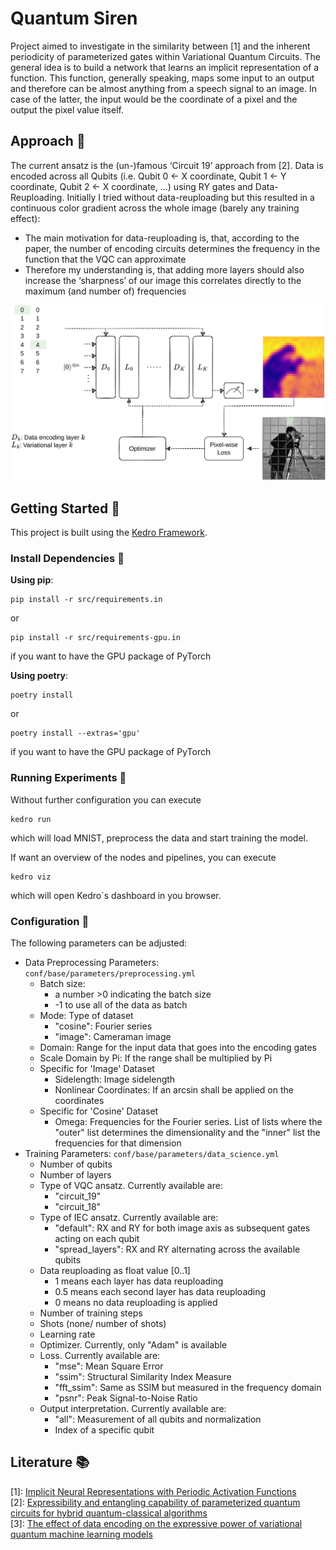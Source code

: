 # Quantum Siren

Project aimed to investigate in the similarity between [1] and the inherent periodicity of parameterized gates within Variational Quantum Circuits.
The general idea is to build a network that learns an implicit representation of a function. This function, generally speaking, maps some input to an output and therefore can be almost anything from a speech signal to an image.
In case of the latter, the input would be the coordinate of a pixel and the output the pixel value itself.

## Approach :pencil:

The current ansatz is the (un-)famous ‘Circuit 19’ approach from [2].
Data is encoded across all Qubits (i.e. Qubit 0 ← X coordinate, Qubit 1 ← Y coordinate, Qubit 2 ← X coordinate, …) using RY gates and Data-Reuploading.
Initially I tried without data-reuploading but this resulted in a continuous color gradient across the whole image (barely any training effect):
- The main motivation for data-reuploading is, that, according to the paper, the number of encoding circuits determines the frequency in the function that the VQC can approximate
- Therefore my understanding is, that adding more layers should also increase the ‘sharpness’ of our image this correlates directly to the maximum (and number of) frequencies

![Architecture Overview](docs/overview.png)

## Getting Started :rocket:

This project is built using the [Kedro Framework](https://docs.kedro.org).

### Install Dependencies :floppy_disk:

**Using pip**:
```
pip install -r src/requirements.in
```
or 
```
pip install -r src/requirements-gpu.in
```
if you want to have the GPU package of PyTorch

**Using poetry**:
```
poetry install
```
or 
```
poetry install --extras='gpu'
```
if you want to have the GPU package of PyTorch

### Running Experiments :running:

Without further configuration you can execute
```
kedro run
```
which will load MNIST, preprocess the data and start training the model.

If want an overview of the nodes and pipelines, you can execute
```
kedro viz
```
which will open Kedro`s dashboard in you browser.


### Configuration :wrench:

The following parameters can be adjusted:
- Data Preprocessing Parameters: `conf/base/parameters/preprocessing.yml`
  - Batch size: 
    - a number >0 indicating the batch size
    - -1 to use all of the data as batch
  - Mode: Type of dataset
    - "cosine": Fourier series
    - "image": Cameraman image
  - Domain: Range for the input data that goes into the encoding gates
  - Scale Domain by Pi: If the range shall be multiplied by Pi
  - Specific for 'Image' Dataset
    - Sidelength: Image sidelength
    - Nonlinear Coordinates: If an arcsin shall be applied on the coordinates
  - Specific for 'Cosine' Dataset
    - Omega: Frequencies for the Fourier series. List of lists where the "outer" list determines the dimensionality and the "inner" list the frequencies for that dimension
- Training Parameters: `conf/base/parameters/data_science.yml`
  - Number of qubits
  - Number of layers
  - Type of VQC ansatz. Currently available are:
    - "circuit_19"
    - "circuit_18"
  - Type of IEC ansatz. Currently available are:
    - "default": RX and RY for both image axis as subsequent gates acting on each qubit
    - "spread_layers": RX and RY alternating across the available qubits
  - Data reuploading as float value [0..1]
    - 1 means each layer has data reuploading
    - 0.5 means each second layer has data reuploading
    - 0 means no data reuploading is applied
  - Number of training steps
  - Shots (none/ number of shots)
  - Learning rate
  - Optimizer. Currently, only "Adam" is available
  - Loss. Currently available are:
    - "mse": Mean Square Error
    - "ssim": Structural Similarity Index Measure
    - "fft_ssim": Same as SSIM but measured in the frequency domain
    - "psnr": Peak Signal-to-Noise Ratio
  - Output interpretation. Currently available are:
    - "all": Measurement of all qubits and normalization
    - Index of a specific qubit

## Literature :books:

[1]: [Implicit Neural Representations with Periodic Activation Functions](https://doi.org/10.48550/arXiv.2006.09661)\
[2]: [Expressibility and entangling capability of parameterized quantum circuits for hybrid quantum-classical algorithms
](https://doi.org/10.1002/qute.201900070)\
[3]: [The effect of data encoding on the expressive power of variational quantum machine learning models](https://doi.org/10.48550/arXiv.2008.08605)